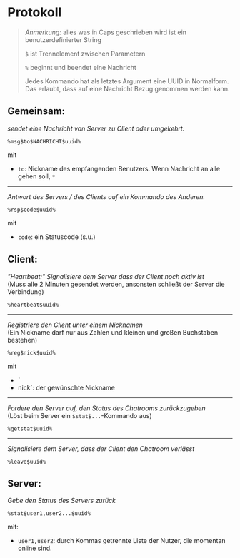 

Protokoll
=========

> *Anmerkung:* alles was in Caps geschrieben wird ist ein benutzerdefinierter String
>
> `$` ist Trennelement zwischen Parametern 
>
> `%` beginnt und beendet eine Nachricht 
> 
> Jedes Kommando hat als letztes Argument eine UUID in Normalform. Das erlaubt, dass auf eine
> Nachricht Bezug genommen werden kann.


Gemeinsam: 
----------

*sendet eine Nachricht von Server zu Client oder umgekehrt.*

    %msg$to$NACHRICHT$uuid%

mit  
*   `to`: Nickname des empfangenden Benutzers. Wenn Nachricht an alle gehen soll, `*`


---

*Antwort des Servers / des Clients auf ein Kommando des Anderen.*

    %rsp$code$uuid%

mit  
*   `code`: ein Statuscode (s.u.)



Client:
-------

*"Heartbeat:" Signalisiere dem Server dass der Client noch aktiv ist*  
(Muss alle 2 Minuten gesendet werden, ansonsten schließt der Server die Verbindung)

    %heartbeat$uuid%

---

*Registriere den Client unter einem Nicknamen*  
(Ein Nickname darf nur aus Zahlen und kleinen und großen Buchstaben bestehen)

    %reg$nick$uuid%

mit  
*   `
*   nick`: der gewünschte Nickname

---

*Fordere den Server auf, den Status des Chatrooms zurückzugeben*  
(Löst beim Server ein `$stat$...`-Kommando aus)

    %getstat$uuid%


---

*Signalisiere dem Server, dass der Client den Chatroom verlässt*

    %leave$uuid%



Server:
-------

*Gebe den Status des Servers zurück*

    %stat$user1,user2...$uuid%

mit:  
*   `user1,user2`: durch Kommas getrennte Liste der Nutzer, die momentan online sind.

